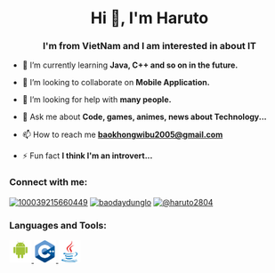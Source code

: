 <h1 align="center">Hi 👋, I'm Haruto</h1>
<h3 align="center">I'm from VietNam and I am interested in about IT</h3>

- 🌱 I’m currently learning **Java, C++ and so on in the future.**

- 👯 I’m looking to collaborate on **Mobile Application.**

- 🤝 I’m looking for help with **many people.**

- 💬 Ask me about **Code, games, animes, news about Technology...**

- 📫 How to reach me **baokhongwibu2005@gmail.com**

- ⚡ Fun fact **I think I'm an introvert...**

<h3 align="left">Connect with me:</h3>
<p align="left">
<a href="https://fb.com/100039215660449" target="blank"><img align="center" src="https://raw.githubusercontent.com/rahuldkjain/github-profile-readme-generator/master/src/images/icons/Social/facebook.svg" alt="100039215660449" height="30" width="40" /></a>
<a href="https://instagram.com/baodaydunglo" target="blank"><img align="center" src="https://raw.githubusercontent.com/rahuldkjain/github-profile-readme-generator/master/src/images/icons/Social/instagram.svg" alt="baodaydunglo" height="30" width="40" /></a>
<a href="https://www.youtube.com/@haruto2804" target="blank"><img align="center" src="https://raw.githubusercontent.com/rahuldkjain/github-profile-readme-generator/master/src/images/icons/Social/youtube.svg" alt="@haruto2804" height="30" width="40" /></a>
</p>

<h3 align="left">Languages and Tools:</h3>
<p align="left"> <a href="https://developer.android.com" target="_blank" rel="noreferrer"> <img src="https://raw.githubusercontent.com/devicons/devicon/master/icons/android/android-original-wordmark.svg" alt="android" width="40" height="40"/> </a> <a href="https://www.w3schools.com/cpp/" target="_blank" rel="noreferrer"> <img src="https://raw.githubusercontent.com/devicons/devicon/master/icons/cplusplus/cplusplus-original.svg" alt="cplusplus" width="40" height="40"/> </a> <a href="https://www.java.com" target="_blank" rel="noreferrer"> <img src="https://raw.githubusercontent.com/devicons/devicon/master/icons/java/java-original.svg" alt="java" width="40" height="40"/> </a> </p>
